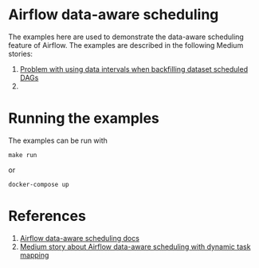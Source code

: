 # Airflow data-aware scheduling

The examples here are used to demonstrate the data-aware
scheduling feature of Airflow.
The examples are described in the following Medium stories:
1. [Problem with using data intervals when backfilling dataset scheduled DAGs](https://medium.com/@MarinAgli1/problem-with-using-data-intervals-when-backfilling-data-aware-dags-795594414aa2)
2. 

# Running the examples
The examples can be run with
```shell
make run
```
or
```shell
docker-compose up
```

# References
1. [Airflow data-aware scheduling docs](https://airflow.apache.org/docs/apache-airflow/stable/authoring-and-scheduling/datasets.html)
2. [Medium story about Airflow data-aware scheduling with dynamic task mapping](https://medium.com/@MarinAgli1/a-look-into-airflow-data-aware-scheduling-and-dynamic-task-mapping-8c548d4ad79)

